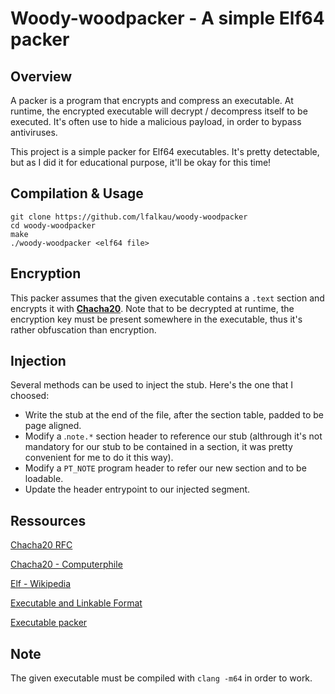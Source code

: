 # Woody-woodpacker - A simple Elf64 packer

## Overview

A packer is a program that encrypts and compress an executable.
At runtime, the encrypted executable will decrypt / decompress itself to be executed.
It's often use to hide a malicious payload, in order to bypass antiviruses.

This project is a simple packer for Elf64 executables. It's pretty detectable, but as I did it for educational purpose, it'll be okay for this time!


## Compilation & Usage

```
git clone https://github.com/lfalkau/woody-woodpacker
cd woody-woodpacker
make
./woody-woodpacker <elf64 file>
```

## Encryption

This packer assumes that the given executable contains a `.text` section and encrypts it with **[Chacha20](https://datatracker.ietf.org/doc/html/rfc7539)**.
Note that to be decrypted at runtime, the encryption key must be present somewhere in the executable, thus it's rather obfuscation than encryption.

## Injection

Several methods can be used to inject the stub. Here's the one that I choosed:
- Write the stub at the end of the file, after the section table, padded to be page aligned.
- Modify a .`note.*` section header to reference our stub (althrough it's not mandatory for our stub to be contained in a section, it was pretty convenient for me to do it this way).
- Modify a `PT_NOTE` program header to refer our new section and to be loadable.
- Update the header entrypoint to our injected segment.

## Ressources

[Chacha20 RFC](https://datatracker.ietf.org/doc/html/rfc7539)

[Chacha20  - Computerphile](https://www.youtube.com/watch?v=UeIpq-C-GSA&pp=ugMICgJmchABGAE=)

[Elf - Wikipedia](https://en.wikipedia.org/wiki/Executable_and_Linkable_Format)

[Executable and Linkable Format](http://www.skyfree.org/linux/references/ELF_Format.pdf)

[Executable packer](https://www.youtube.com/watch?v=5RK7sYTOeNk)

## Note

The given executable must be compiled with `clang -m64` in order to work.
